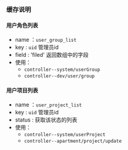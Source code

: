 ### 缓存说明

#### 用户角色列表

+ name ：`user_group_list`
+ key : `uid` 管理员id
+ field : 'filed' 返回数组中的字段
+ 使用：
  + `controller--system/userGroup`
  + `controller--dev/user/group`

#### 用户项目列表
+ name ：`user_project_list`
+ key : `uid` 管理员id
+ status : 获取该状态的列表
+ 使用：
  + `controller--system/userProject`
  + `controller--apartment/project/update`
